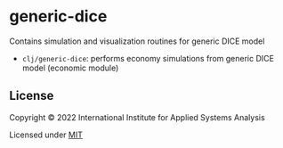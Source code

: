 # generic-dice

Contains simulation and visualization routines for generic DICE model

* `clj/generic-dice`: performs economy simulations from generic DICE model (economic module)

## License

Copyright © 2022 International Institute for Applied Systems Analysis

Licensed under [MIT](http://opensource.org/licenses/MIT)
